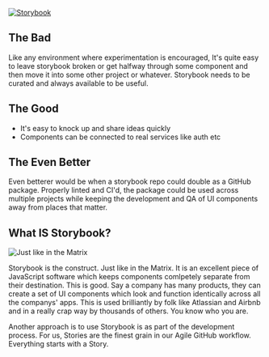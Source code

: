[![Storybook](https://cdn.jsdelivr.net/gh/storybookjs/brand@master/badge/badge-storybook.svg)](https://storybook.js.org/)

## The Bad

Like any environment where experimentation is encouraged,
It's quite easy to leave storybook broken or get halfway
through some component and then move it into some other
project or whatever. Storybook needs to be curated and
always available to be useful.

## The Good

- It's easy to knock up and share ideas quickly
- Components can be connected to real services like auth etc

## The Even Better

Even betterer would be when a storybook repo could double as a GitHub package.
Properly linted and CI'd, the package could be used across multiple projects
while keeping the development and QA of UI components away from places that matter.

## What IS Storybook?

![Just like in the Matrix](https://firebasestorage.googleapis.com/v0/b/listingslab-storybook.appspot.com/o/png%2fstorybook_matrix_construct.png?alt=media&token=172b8689-20bf-4c45-b2f5-cb128969761d)

Storybook is the construct. Just like in the Matrix. It is an excellent piece of JavaScript software which keeps components comlpetely separate from their destination. This is good. Say a company has many products, they can create a set of UI components which look and function identically across all the companys' apps. This is used brilliantly by folk like Atlassian and Airbnb and in a really crap way by thousands of others. You know who you are.

Another approach is to use Storybook is as part of the development process. For us, Stories are the finest grain in our Agile GitHub workflow. Everything starts with a Story.
